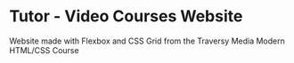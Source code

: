 # Tutor - Video Courses Website

Website made with Flexbox and CSS Grid from the Traversy Media Modern HTML/CSS Course
